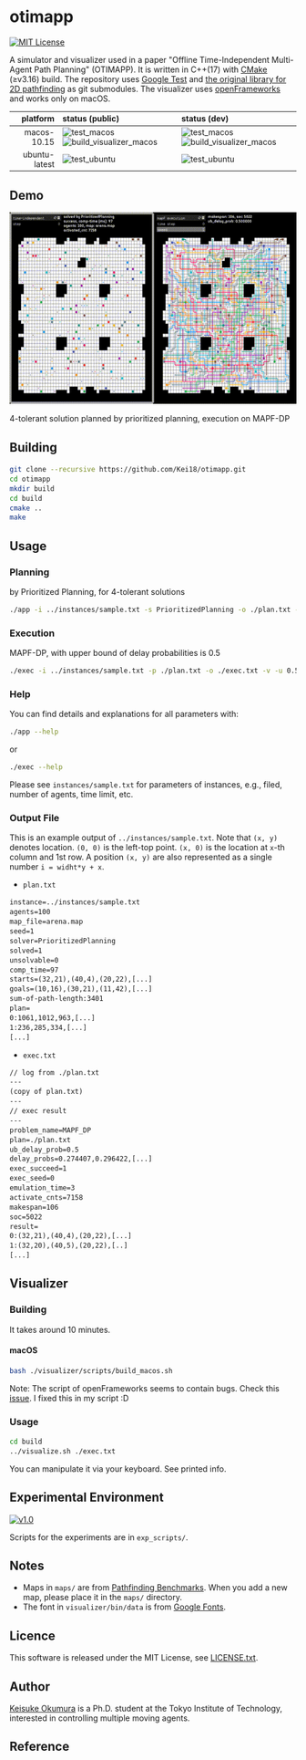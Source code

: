 otimapp
===
[![MIT License](http://img.shields.io/badge/license-MIT-blue.svg?style=flat)](LICENSE)

A simulator and visualizer used in a paper "Offline Time-Independent Multi-Agent Path Planning" (OTIMAPP).
It is written in C++(17) with [CMake](https://cmake.org/) (≥v3.16) build.
The repository uses [Google Test](https://github.com/google/googletest) and [the original library for 2D pathfinding](https://github.com/Kei18/grid-pathfinding) as git submodules.
The visualizer uses [openFrameworks](https://openframeworks.cc) and works only on macOS.


| platform | status (public) | status (dev) |
| ---: | :--- |:--- |
| macos-10.15 | ![test_macos](https://github.com/Kei18/otimapp/workflows/test_macos/badge.svg?branch=public) ![build_visualizer_macos](https://github.com/Kei18/otimapp/workflows/build_visualizer_macos/badge.svg?branch=public) | ![test_macos](https://github.com/Kei18/otimapp/workflows/test_macos/badge.svg?branch=dev) ![build_visualizer_macos](https://github.com/Kei18/otimapp/workflows/build_visualizer_macos/badge.svg?branch=dev) |
| ubuntu-latest | ![test_ubuntu](https://github.com/Kei18/otimapp/workflows/test_ubuntu/badge.svg?branch=public) | ![test_ubuntu](https://github.com/Kei18/otimapp/workflows/test_ubuntu/badge.svg?branch=dev) |

## Demo
![100 agents in arena](./material/sample.gif)

4-tolerant solution planned by prioritized planning, execution on MAPF-DP

## Building

```sh
git clone --recursive https://github.com/Kei18/otimapp.git
cd otimapp
mkdir build
cd build
cmake ..
make
```

## Usage
### Planning
by Prioritized Planning, for 4-tolerant solutions
```sh
./app -i ../instances/sample.txt -s PrioritizedPlanning -o ./plan.txt -v -f 4
```

### Execution
MAPF-DP, with upper bound of delay probabilities is 0.5
```sh
./exec -i ../instances/sample.txt -p ./plan.txt -o ./exec.txt -v -u 0.5
```

### Help
You can find details and explanations for all parameters with:
```sh
./app --help
```
or
```sh
./exec --help
```

Please see `instances/sample.txt` for parameters of instances, e.g., filed, number of agents, time limit, etc.

### Output File

This is an example output of `../instances/sample.txt`.
Note that `(x, y)` denotes location.
`(0, 0)` is the left-top point.
`(x, 0)` is the location at `x`-th column and 1st row.
A position `(x, y)` are also represented as a single number `i = widht*y + x`.

- `plan.txt`

```txt
instance=../instances/sample.txt
agents=100
map_file=arena.map
seed=1
solver=PrioritizedPlanning
solved=1
unsolvable=0
comp_time=97
starts=(32,21),(40,4),(20,22),[...]
goals=(10,16),(30,21),(11,42),[...]
sum-of-path-length:3401
plan=
0:1061,1012,963,[...]
1:236,285,334,[...]
[...]
```

- `exec.txt`

```txt
// log from ./plan.txt
---
(copy of plan.txt)
---
// exec result
---
problem_name=MAPF_DP
plan=./plan.txt
ub_delay_prob=0.5
delay_probs=0.274407,0.296422,[...]
exec_succeed=1
exec_seed=0
emulation_time=3
activate_cnts=7158
makespan=106
soc=5022
result=
0:(32,21),(40,4),(20,22),[...]
1:(32,20),(40,5),(20,22),[..]
[...]
```

## Visualizer

### Building
It takes around 10 minutes.

#### macOS
```sh
bash ./visualizer/scripts/build_macos.sh
```

Note: The script of openFrameworks seems to contain bugs. Check this [issue](https://github.com/openframeworks/openFrameworks/issues/6623). I fixed this in my script :D


### Usage
```sh
cd build
../visualize.sh ./exec.txt
```

You can manipulate it via your keyboard. See printed info.

## Experimental Environment
[![v1.0](https://img.shields.io/badge/tag-v1.0-blue.svg?style=flat)](https://github.com/Kei18/otimapp/releases/tag/v1.0)

Scripts for the experiments are in `exp_scripts/`.

## Notes
- Maps in `maps/` are from [Pathfinding Benchmarks](https://movingai.com/benchmarks/).
  When you add a new map, please place it in the `maps/` directory.
- The font in `visualizer/bin/data` is from [Google Fonts](https://fonts.google.com/).

## Licence
This software is released under the MIT License, see [LICENSE.txt](LICENCE.txt).

## Author
[Keisuke Okumura](https://kei18.github.io) is a Ph.D. student at the Tokyo Institute of Technology, interested in controlling multiple moving agents.

## Reference
